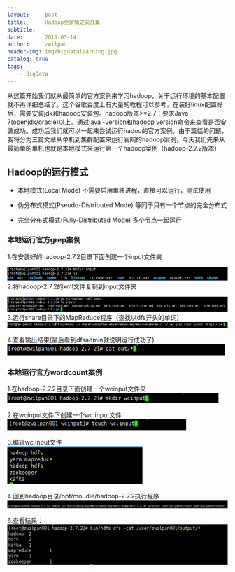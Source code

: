 ```yaml
---
layout:     post
title:      Hadoop全家桶之实战篇一
subtitle:   
date:       2019-03-14
author:     zwilpan
header-img: img/bigdatalearning.jpg
catalog: true
tags:
    - BigData
---
```


从这篇开始我们就从最简单的官方案例来学习hadoop，关于运行环境的基本配置就不再详细总结了。这个谷歌百度上有大量的教程可以参考，在装好linux配置好后，需要安装jdk和hadoop安装包。hadoop版本>=2.7：要求Java 7(openjdk/oracle)以上。通过java -version和hadoop version命令来查看是否安装成功。成功后我们就可以一起来尝试运行hadoo的官方案例。由于篇幅的问题，我将分为三篇文章从单机到集群配置来运行官网的hadoop案例，今天我们先来从最简单的单机也就是本地模式来运行第一个hadoop案例（hadoop-2.7.2版本）

## Hadoop的运行模式

+ 本地模式(Local Mode)
不需要启用单独进程，直接可以运行，测试使用

+ 伪分布式模式(Pseudo-Distributed Mode)
等同于只有一个节点的完全分布式

+ 完全分布式模式(Fully-Distributed Mode)
多个节点一起运行

### 本地运行官方grep案例 
1.在安装好的hadoop-2.7.2目录下面创建一个input文件夹

![avatar](/img/grep01.png)
2.将hadoop-2.7.2的xml文件复制到input文件夹

![avatar](/img/grep02.png)
3.运行share目录下的MapReduce程序（查找以dfs开头的单词）
![avatar](/img/grep03.png)

4.查看输出结果(最后看到dfsadmin就说明运行成功了)
![avatar](/img/grep04.png)  


### 本地运行官方wordcount案例
1.在hadoop-2.7.2目录下面创建一个wcinput文件夹  
![avatar](/img/wordcount01.jpg)

2.在wcinput文件下创建一个wc.input文件  
![avatar](/img/wordcount02.jpg)

3.编辑wc.input文件  
![avatar](/img/wordcount03.jpg)

4.回到hadoop目录/opt/moudle/hadoop-2.7.2执行程序  
![avatar](/img/wordcount04.jpg)

6.查看结果：  
![avatar](/img/wordcount05.jpg)


